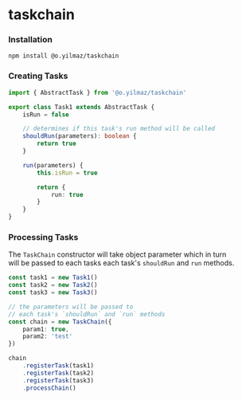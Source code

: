 # taskchain

### Installation

`npm install @o.yilmaz/taskchain`

### Creating Tasks

```typescript
import { AbstractTask } from '@o.yilmaz/taskchain'

export class Task1 extends AbstractTask {
	isRun = false

	// determines if this task's run method will be called
	shouldRun(parameters): boolean {
		return true
	}

	run(parameters) {
		this.isRun = true

		return {
			run: true
		}
	}
}
```

### Processing Tasks

The `TaskChain` constructor will take object parameter which in turn  
will be passed to each tasks each task's `shouldRun` and `run` methods.

```typescript
const task1 = new Task1()
const task2 = new Task2()
const task3 = new Task3()

// the parameters will be passed to 
// each task's `shouldRun` and `run` methods
const chain = new TaskChain({
	param1: true,
	param2: 'test'
})

chain
	.registerTask(task1)
	.registerTask(task2)
	.registerTask(task3)
	.processChain()
```
